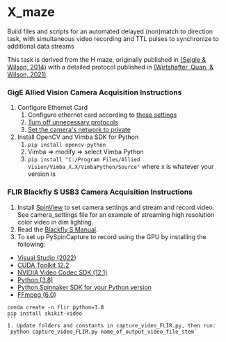 # X_maze
Build files and scripts for an automated delayed (non)match to direction task, with simultaneous video recording and TTL pulses to synchronize to additional data streams

This task is derived from the H maze, originally published in [(Seigle & Wilson, 2014)](https://elifesciences.org/articles/03061) with a detailed protocol published in [(Wirtshafter, Quan, & Wilson, 2021)](https://bio-protocol.org/e3947).

### GigE Allied Vision Camera Acquisition Instructions
1. Configure Ethernet Card
	1. Configure ethernet card according to [these settings](https://www.alliedvision.com/fileadmin/content/documents/products/cameras/various/installation-manual/GigE_Installation_Manual.pdf)
	1. [Turn off unnecessary protocols](https://www.mathworks.com/help/supportpkg/gigevisionhardware/ug/configure-gigabit-ethernet-network-adapter-on-windows.html#bu10a4b)
	1. [Set the camera's network to private](https://supportcenter.pleora.com/s/article/Correcting-Firewall-Issues-with-Third-Party-GigE-Vision-Devices-KBase)
1. Install OpenCV and Vimba SDK for Python
	1. `pip install opencv-python`
	1. Vimba => modify => select Vimba Python
	1. `pip install "C:/Program Files/Allied Vision/Vimba_X.X/VimbaPython/Source"` where x is whatever your version is
	
### FLIR Blackfly S USB3 Camera Acquisition Instructions
1. Install [SpinView](https://www.flir.com/products/spinnaker-sdk) to set camera settings and stream and record video. See camera_settings file for an example of streaming high resolution color video in dim lighting.
1. Read the [Blackfly S Manual](https://www.eureca.de/files/pdf/optoelectronics/flir/BFS-Installation-Guide.pdf).
1. To set up PySpinCapture to record using the GPU by installing the following:
* [Visual Studio (2022)](https://visualstudio.microsoft.com/)
* [CUDA Toolkit 12.2](https://developer.nvidia.com/cuda-downloads)
* [NVIDIA Video Codec SDK (12.1)](https://developer.nvidia.com/nvidia-video-codec-sdk/download)
* [Python (3.8)](https://www.python.org/downloads/)
* [Python Spinnaker SDK for your Python version](https://www.flir.com/support-center/iis/machine-vision/downloads/spinnaker-sdk-download/spinnaker-sdk--download-files/)
* [FFmpeg (6.0)](https://ffmpeg.org/download.html)
````
conda create -n flir python=3.8
pip install skikit-video
```
1. Update folders and constants in capture_video_FLIR.py, then run:
`python capture_video_FLIR.py name_of_output_video_file_stem`